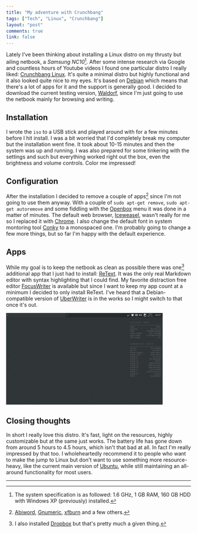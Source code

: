 ```yaml
---
title: "My adventure with Crunchbang"
tags: ["Tech", "Linux", "Crunchbang"]
layout: "post"
comments: true
link: false
---
```


Lately I've been thinking about installing a Linux distro on my thrusty but
ailing netbook, a *Samsung NC10*[^20121214-1]. After some intense research via
Google and countless hours of Youtube videos I found one particular distro
I really liked: [Crunchbang Linux](http://crunchbang.org/). It's quite a minimal
distro but highly functional and it also looked quite nice to my eyes. It's
based on [Debian](http://www.debian.org/) which means that there's a lot of apps
for it and the support is generally good. I decided to download the current
testing version, [Waldorf](http://crunchbang.org/download/testing), since I'm
just going to use the netbook mainly for browsing and writing.

## Installation

I wrote the `iso` to a USB stick and played around with for a few minutes before
I hit install. I was a bit worried that I'd completely break my computer but the
installation went fine. It took about 10-15 minutes and then the system was up
and running. I was also prepared for some tinkering with the settings and such
but everything worked right out the box, even the brightness and volume
controls. Color me impressed!

## Configuration

After the installation I decided to remove a couple of apps[^20121214-2] since
I'm not going to use them anyway. With a couple of `sudo apt-get remove`, `sudo
apt-get autoremove` and some fiddling with the [Openbox](http://openbox.org/)
menu it was done in a matter of minutes. The default web browser,
[Iceweasel](http://www.geticeweasel.org/), wasn't really for me so I replaced it
with [Chrome](www.google.com/chrome/). I also change the default font in system
montoring tool [Conky](http://conky.sourceforge.net/) to a monospaced one. I'm
probably going to change a few more things, but so far I'm happy with the
default experience.

## Apps

While my goal is to keep the netbook as clean as possible there was
one[^20121214-3] additional app that I just had to install:
[ReText](http://sourceforge.net/p/retext/home/ReText/). It was the only real
Markdown editor with syntax highlighting that I could find. My favorite
distraction free editor [FocusWriter](http://gottcode.org/focuswriter/) is
available but since I want to keep my app count at a minimum I decided to only
install ReText. I've heard that a Debian-compatible version of
[UberWriter](http://uberwriter.wolfvollprecht.de/) is in the works so I might
switch to that once it's out.

![Crunchbang Linux (Waldorf)](/images/2012/12/14/crunchbang-waldorf.png)

## Closing thoughts

In short I really love this distro. It's fast, light on the resources, highly
customizable but at the same just works. The battery life has gone down from
around 5 hours to 4.5 hours, which isn't that bad at all. In fact I'm really
impressed by that too. I wholeheartedly recommend it to people who want to make
the jump to Linux but don't want to use something more resource-heavy, like the
current main version of [Ubuntu](http://www.ubuntu.com/), while still
maintaining an all-around functionality for most users.

* * *

[^20121214-1]: The system specification is as followed: 1.6 GHz, 1 GB RAM, 160 GB HDD with Windows XP (previously) installed.

[^20121214-2]: [Abiword](http://www.abisource.com/), [Gnumeric](http://projects.gnome.org/gnumeric/), [xfburn](http://goodies.xfce.org/projects/applications/xfburn) and a few others.

[^20121214-3]: I also installed [Dropbox](http://dropbox.com/) but that's pretty much a given thing.
